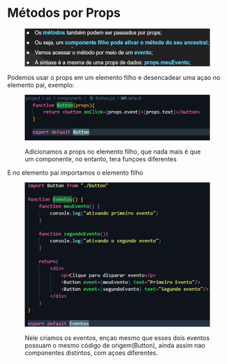# Métodos por Props

<figure><img src=".gitbook/assets/image (5) (1).png" alt=""><figcaption></figcaption></figure>

Podemos usar o props em um elemento filho e desencadear uma açao no elemento pai, exemplo:

<figure><img src=".gitbook/assets/image (1) (1) (1).png" alt=""><figcaption><p>Adicionamos a props no elemento filho, que nada mais é que um componente, no entanto, tera funçoes diferentes</p></figcaption></figure>

E no elemento pai importamos o elemento filho

<div align="left">

<figure><img src=".gitbook/assets/image (2) (1) (1).png" alt=""><figcaption><p>Nele criamos os eventos, ençao mesmo que esses dois eventos possuam o mesmo código de origem(Button), ainda assim nao componentes distintos, com açoes diferentes. </p></figcaption></figure>

</div>

